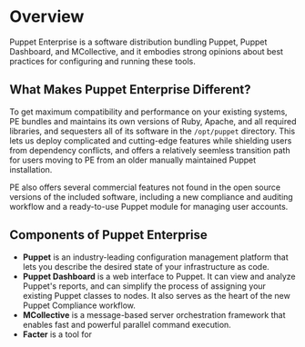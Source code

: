 Overview
=====

Puppet Enterprise is a software distribution bundling Puppet, Puppet Dashboard, and MCollective, and it embodies strong opinions about best practices for configuring and running these tools.

What Makes Puppet Enterprise Different?
-----

To get maximum compatibility and performance on your existing systems, PE bundles and maintains its own versions of Ruby, Apache, and all required libraries, and sequesters all of its software in the `/opt/puppet` directory. This lets us deploy complicated and cutting-edge features while shielding users from dependency conflicts, and offers a relatively seemless transition path for users moving to PE from an older manually maintained Puppet installation.

PE also offers several commercial features not found in the open source versions of the included software, including a new compliance and auditing workflow and a ready-to-use Puppet module for managing user accounts. 

Components of Puppet Enterprise
-----

- **Puppet** is an industry-leading configuration management platform that lets you describe the desired state of your infrastructure as code. 
- **Puppet Dashboard** is a web interface to Puppet. It can view and analyze Puppet's reports, and can simplify the process of assigning your existing Puppet classes to nodes. It also serves as the heart of the new Puppet Compliance workflow. 
- **MCollective** is a message-based server orchestration framework that enables fast and powerful parallel command execution.
- **Facter** is a tool for 

